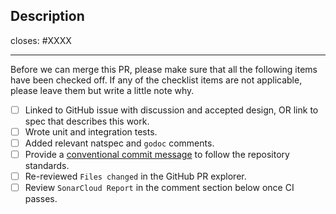 <!-- < < < < < < < < < < < < < < < < < < < < < < < < < < < < < < < < < ☺
v                               ✰  Thanks for creating a PR! ✰
v    Before smashing the submit button please review the checkboxes.
v    If a checkbox is n/a - please still include it but + a little note why
☺ > > > > > > > > > > > > > > > > > > > > > > > > > > > > > > > > >  -->

## Description

<!-- Add a description of the changes that this PR introduces and the files that
are the most critical to review.
-->

closes: #XXXX

<!--

This repository uses [conventional commits](https://www.conventionalcommits.org/en/v1.0.0/).

Example commit messages:

fix: skip emission of unpopulated memo field in ics20
deps: updating sp1-contracts to v4.0.0
chore: removed unused variables
e2e: adding e2e tests for ics20
docs: ics27 documentation updates
feat: add semantic version utilities for e2e tests
feat(api)!: this is an api breaking feature
fix(statemachine)!: this is a statemachine breaking fix
-->

---

Before we can merge this PR, please make sure that all the following items have been
checked off. If any of the checklist items are not applicable, please leave them but
write a little note why.

- [ ] Linked to GitHub issue with discussion and accepted design, OR link to spec that describes this work.
- [ ] Wrote unit and integration tests.
- [ ] Added relevant natspec and `godoc` comments.
- [ ] Provide a [conventional commit message](https://www.conventionalcommits.org/en/v1.0.0/) to follow the repository standards.
- [ ] Re-reviewed `Files changed` in the GitHub PR explorer.
- [ ] Review `SonarCloud Report` in the comment section below once CI passes.
